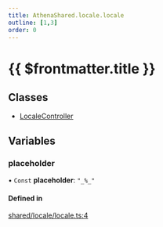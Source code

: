```yaml
---
title: AthenaShared.locale.locale
outline: [1,3]
order: 0
---
```


# {{ $frontmatter.title }}


## Classes

- [LocaleController](../classes/shared_locale_locale_LocaleController.md)

## Variables

### placeholder

• `Const` **placeholder**: ``"_%_"``

#### Defined in

[shared/locale/locale.ts:4](https://github.com/Stuyk/altv-athena/blob/a3c2264/src/core/shared/locale/locale.ts#L4)

